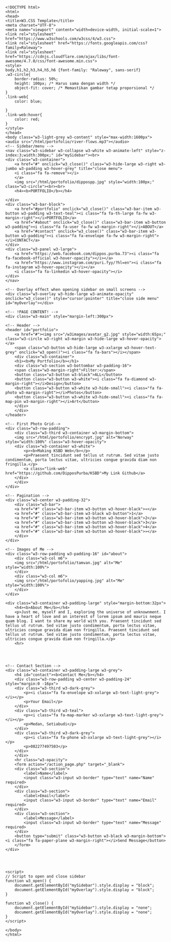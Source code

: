     <!DOCTYPE html>
    <html>
    <head>
    <title>W3.CSS Template</title>
    <meta charset="UTF-8">
    <meta name="viewport" content="width=device-width, initial-scale=1">
    <link rel="stylesheet" href="https://www.w3schools.com/w3css/4/w3.css">
    <link rel="stylesheet" href="https://fonts.googleapis.com/css?family=Raleway">
    <link rel="stylesheet" href="https://cdnjs.cloudflare.com/ajax/libs/font-awesome/4.7.0/css/font-awesome.min.css">
    <style>
    body,h1,h2,h3,h4,h5,h6 {font-family: "Raleway", sans-serif}
    .w3-circle{
        border-radius: 50%;
        height: 100px; /* Harus sama dengan width */
        object-fit: cover; /* Memastikan gambar tetap proporsional */
    }
    .link-web{
        color: blue;
    
    }
    .link-web:hover{
        color: red;
    }
    </style>
    </head>
    <body class="w3-light-grey w3-content" style="max-width:1600px">
    <audio src="/html/portofolio/river-flows.mp3"></audio>
    <!-- Sidebar/menu -->
    <nav class="w3-sidebar w3-collapse w3-white w3-animate-left" style="z-index:3;width:300px;" id="mySidebar"><br>
    <div class="w3-container">
        <a href="#" onclick="w3_close()" class="w3-hide-large w3-right w3-jumbo w3-padding w3-hover-grey" title="close menu">
        <i class="fa fa-remove"></i>
        </a>
        <img src="/html/portofolio/dippospp.jpg" style="width:100px;"  class="w3-circle"><br><br>
        <h4><b>PORTFOLIO</b></h4>
        
    </div>
    <div class="w3-bar-block">
        <a href="#portfolio" onclick="w3_close()" class="w3-bar-item w3-button w3-padding w3-text-teal"><i class="fa fa-th-large fa-fw w3-margin-right"></i>PORTFOLIO</a> 
        <a href="#about" onclick="w3_close()" class="w3-bar-item w3-button w3-padding"><i class="fa fa-user fa-fw w3-margin-right"></i>ABOUT</a> 
        <a href="#contact" onclick="w3_close()" class="w3-bar-item w3-button w3-padding"><i class="fa fa-envelope fa-fw w3-margin-right"></i>CONTACT</a>
    </div>
    <div class="w3-panel w3-large">
        <a href="https://web.facebook.com/dippos.purba.73"><i class="fa fa-facebook-official w3-hover-opacity"></i></a>
        <a href="https://www.instagram.com/puri.fyy/?hl=en"><i class="fa fa-instagram w3-hover-opacity"></i></a>
        <i class="fa fa-linkedin w3-hover-opacity"></i>
    </div>
    </nav>

    <!-- Overlay effect when opening sidebar on small screens -->
    <div class="w3-overlay w3-hide-large w3-animate-opacity" onclick="w3_close()" style="cursor:pointer" title="close side menu" id="myOverlay"></div>

    <!-- !PAGE CONTENT! -->
    <div class="w3-main" style="margin-left:300px">

    <!-- Header -->
    <header id="portfolio">
        <a href="#"><img src="/w3images/avatar_g2.jpg" style="width:65px;" class="w3-circle w3-right w3-margin w3-hide-large w3-hover-opacity"></a>
        <span class="w3-button w3-hide-large w3-xxlarge w3-hover-text-grey" onclick="w3_open()"><i class="fa fa-bars"></i></span>
        <div class="w3-container">
        <h1><b>My Portfolio</b></h1>
        <div class="w3-section w3-bottombar w3-padding-16">
        <span class="w3-margin-right">Filter:</span> 
        <button class="w3-button w3-black">ALL</button>
        <button class="w3-button w3-white"><i class="fa fa-diamond w3-margin-right"></i>Design</button>
        <button class="w3-button w3-white w3-hide-small"><i class="fa fa-photo w3-margin-right"></i>Photos</button>
        <button class="w3-button w3-white w3-hide-small"><i class="fa fa-map-pin w3-margin-right"></i>Art</button>
        </div>
        </div>
    </header>
    
    <!-- First Photo Grid-->
    <div class="w3-row-padding">
        <div class="w3-third w3-container w3-margin-bottom">
        <img src="/html/portofolio/encrypt.jpg" alt="Norway" style="width:100%" class="w3-hover-opacity">
        <div class="w3-container w3-white">
            <p><b>Making KSBD Web</b></p>
            <p>Praesent tincidunt sed tellus ut rutrum. Sed vitae justo condimentum, porta lectus vitae, ultricies congue gravida diam non fringilla.</p>
            <a class="link-web" href="https://github.com/DipposPurba/KSBD">My Link Github</a>
        </div>
        </div>
    </div>    

    <!-- Pagination -->
    <div class="w3-center w3-padding-32">
        <div class="w3-bar">
        <a href="#" class="w3-bar-item w3-button w3-hover-black">«</a>
        <a href="#" class="w3-bar-item w3-black w3-button">1</a>
        <a href="#" class="w3-bar-item w3-button w3-hover-black">2</a>
        <a href="#" class="w3-bar-item w3-button w3-hover-black">3</a>
        <a href="#" class="w3-bar-item w3-button w3-hover-black">4</a>
        <a href="#" class="w3-bar-item w3-button w3-hover-black">»</a>
        </div>
    </div>

    <!-- Images of Me -->
    <div class="w3-row-padding w3-padding-16" id="about">
        <div class="w3-col m6">
        <img src="/html/portofolio/tamvan.jpg" alt="Me" style="width:100%">
        </div>
        <div class="w3-col m6">
        <img src="/html/portofolio/yapping.jpg" alt="Me" style="width:100%">
        </div>
    </div>

    <div class="w3-container w3-padding-large" style="margin-bottom:32px">
        <h4><b>About Me</b></h4>
        <p>Just me, myself and I, exploring the universe of unknownment. I have a heart of love and an interest of lorem ipsum and mauris neque quam blog. I want to share my world with you. Praesent tincidunt sed tellus ut rutrum. Sed vitae justo condimentum, porta lectus vitae, ultricies congue gravida diam non fringilla. Praesent tincidunt sed tellus ut rutrum. Sed vitae justo condimentum, porta lectus vitae, ultricies congue gravida diam non fringilla.</p>
        <hr>
        

        
        
    <!-- Contact Section -->
    <div class="w3-container w3-padding-large w3-grey">
        <h4 id="contact"><b>Contact Me</b></h4>
        <div class="w3-row-padding w3-center w3-padding-24" style="margin:0 -16px">
        <div class="w3-third w3-dark-grey">
            <p><i class="fa fa-envelope w3-xxlarge w3-text-light-grey"></i></p>
            <p>Your Email</p>
        </div>
        <div class="w3-third w3-teal">
            <p><i class="fa fa-map-marker w3-xxlarge w3-text-light-grey"></i></p>
            <p>Medan, Setiabudi</p>
        </div>
        <div class="w3-third w3-dark-grey">
            <p><i class="fa fa-phone w3-xxlarge w3-text-light-grey"></i></p>
            <p>082277497503</p>
        </div>
        </div>
        <hr class="w3-opacity">
        <form action="/action_page.php" target="_blank">
        <div class="w3-section">
            <label>Name</label>
            <input class="w3-input w3-border" type="text" name="Name" required>
        </div>
        <div class="w3-section">
            <label>Email</label>
            <input class="w3-input w3-border" type="text" name="Email" required>
        </div>
        <div class="w3-section">
            <label>Message</label>
            <input class="w3-input w3-border" type="text" name="Message" required>
        </div>
        <button type="submit" class="w3-button w3-black w3-margin-bottom"><i class="fa fa-paper-plane w3-margin-right"></i>Send Message</button>
        </form>
    </div>

    
    

    <script>
    // Script to open and close sidebar
    function w3_open() {
        document.getElementById("mySidebar").style.display = "block";
        document.getElementById("myOverlay").style.display = "block";
    }
    
    function w3_close() {
        document.getElementById("mySidebar").style.display = "none";
        document.getElementById("myOverlay").style.display = "none";
    }
    </script>

    </body>
    </html>
